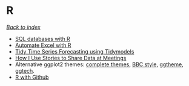 # R

*[Back to index](https://alexis-ribal.github.io/alexis/)*

- [SQL databases with R](https://datacarpentry.org/R-ecology-lesson/05-r-and-databases.html)
- [Automate Excel with R](https://www.business-science.io/code-tools/2020/10/07/automate-excel.html?utm_content=bufferf6716&utm_medium=social&utm_source=twitter.com&utm_campaign=buffer)
- [Tidy Time Series Forecasting using Tidymodels](https://www.business-science.io/code-tools/2020/06/29/introducing-modeltime.html?utm_content=bufferd20d1&utm_medium=social&utm_source=twitter.com&utm_campaign=buffer)
- [How I Use Stories to Share Data at Meetings](https://www.rstudio.com/blog/how-i-use-stories-to-share-data-at-meetings/)
- Alternative ggplot2 themes: [complete themes](https://ggplot2.tidyverse.org/reference/ggtheme.html), [BBC style](https://github.com/bbc/bbplot), [ggtheme](https://jrnold.github.io/ggthemes/), [ggtech](https://github.com/ricardo-bion/ggtech).
- [R with Github](https://twitter.com/neilgcurrie/status/1583125950350315520?s=12&t=DwlNgtnGQMzycDxul-xQeA)
